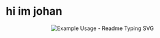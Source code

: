 <h1>hi im johan</h1>
<p align="center">
<img src="https://readme-typing-svg.demolab.com/?lines=hi im johan+welcome+for+my+profile!;+😊!&font=fire%20code&center=true&width=380&height=50&duration=4000&pause=1000"
alt="Example Usage - Readme Typing SVG">
</p>
